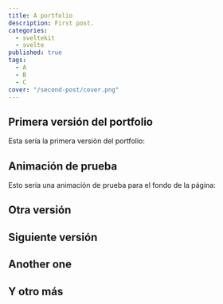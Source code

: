 ```yaml
---
title: A portfolio
description: First post.
categories:
  - sveltekit
  - svelte
published: true
tags:
  - A
  - B
  - C
cover: "/second-post/cover.png"
---
```


<script>
  import App1 from '$lib/components/app-1.svelte'
  import App2 from '$lib/components/app-2.svelte'
  import App3 from '$lib/components/app-3.svelte'
  import App4 from '$lib/components/app-4.svelte'
  import App5 from '$lib/components/app-5.svelte'
  import Test from '$lib/components/test.svelte'
</script>

## Primera versión del portfolio

Esta sería la primera versión del portfolio:

<App1 />

## Animación de prueba 

Esto sería una animación de prueba para el fondo de la página:

<App2 />

## Otra versión 

<App3 />

## Siguiente versión

<App4 />


## Another one

<App5 />

## Y otro más

<Test />
